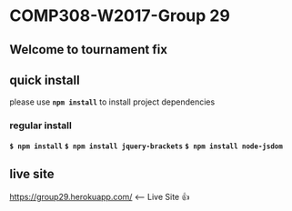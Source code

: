 # COMP308-W2017-Group 29

## Welcome to tournament fix

## quick install
please use **`npm install`** to install project dependencies

### regular install 
**`$ npm install`**
**`$ npm install jquery-brackets`**
**`$ npm install node-jsdom`**


## live site

https://group29.herokuapp.com/ <-- Live Site :+1: